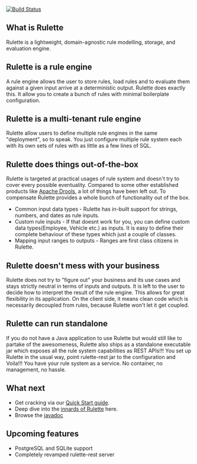 [![Build Status](https://travis-ci.org/kislayverma/Rulette.svg?branch=master)](https://travis-ci.org/kislayverma/Rulette)

## What is Rulette
Rulette is a lightweight, domain-agnostic rule modelling, storage, and evaluation engine.    

## Rulette is a rule engine
A rule engine allows the user to store rules, load rules and to evaluate them against a given input arrive at a deterministic output. Rulette does exactly this. It allow you to create a bunch of rules with minimal boilerplate configuration.

## Rulette is a multi-tenant rule engine
Rulette allow users to define multiple rule engines in the same "deployment", so to speak. You just configure multiple rule system each with its own sets of rules with as little as a few lines of SQL.

## Rulette does things out-of-the-box
Rulette is targeted at practical usages of rule system and doesn't try to cover every possible eventuality. Compared to some other established products like [Apache Drools](http://www.drools.org), a lot of things have been left out.  To compensate Rulette provides a whole bunch of functionality out of the box. 
* Common input data types - Rulette has in-built support for strings, numbers, and dates as rule inputs.
* Custom rule inputs - If that doesnt work for you, you can define custom data types(Employee, Vehicle etc.) as inputs. It is easy to define their complete behaviour of these types which just a couple of classes.
* Mapping input ranges to outputs - Ranges are first class citizens in Rulette.

## Rulette doesn't mess with your business
Rulette does not try to "figure out" your business and its use cases and stays strictly neutral in terms of inputs and outputs. It is left to the user to decide how to interpret the result of the rule engine. This allows for great flexibility in its application. On the client side, it means clean code which is necessarily decoupled from rules, because Rulette won't let it get coupled.

## Rulette can run standalone
If you do not have a Java application to use Rulette but would still like to partake of the awesomeness, Rulette also ships as a standalone executable jar which exposes all the rule system capabilities as REST APIs!!! You set up Rulette in the usual way, point rulette-rest jar to the configuration and Voila!!! You have your rule system as a service. No container, no management, no hassle.

## What next
* Get cracking via our [Quick Start guide](https://github.com/kislayverma/Rulette/wiki/Quick-start).
* Deep dive into the [innards of Rulette](https://github.com/kislayverma/Rulette/wiki/Architecture) here.
* Browse the [javadoc](https://github.com/kislayverma/Rulette/wiki/Javadoc)

## Upcoming features
* PostgreSQL and SQLite support
* Completely revamped rulette-rest server